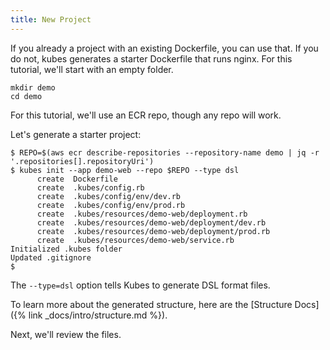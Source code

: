 ```yaml
---
title: New Project
---
```


If you already a project with an existing Dockerfile, you can use that. If you do not, kubes generates a starter Dockerfile that runs nginx. For this tutorial, we'll start with an empty folder.

    mkdir demo
    cd demo

For this tutorial, we'll use an ECR repo, though any repo will work.

Let's generate a starter project:

    $ REPO=$(aws ecr describe-repositories --repository-name demo | jq -r '.repositories[].repositoryUri')
    $ kubes init --app demo-web --repo $REPO --type dsl
          create  Dockerfile
          create  .kubes/config.rb
          create  .kubes/config/env/dev.rb
          create  .kubes/config/env/prod.rb
          create  .kubes/resources/demo-web/deployment.rb
          create  .kubes/resources/demo-web/deployment/dev.rb
          create  .kubes/resources/demo-web/deployment/prod.rb
          create  .kubes/resources/demo-web/service.rb
    Initialized .kubes folder
    Updated .gitignore
    $

The `--type=dsl` option tells Kubes to generate DSL format files.

To learn more about the generated structure, here are the [Structure Docs]({% link _docs/intro/structure.md %}).

Next, we'll review the files.
